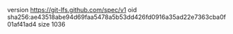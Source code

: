 version https://git-lfs.github.com/spec/v1
oid sha256:ae43518abe94d69faa5478a5b53dd426fd0916a35ad22e7363cba0f01af41ad4
size 1036
